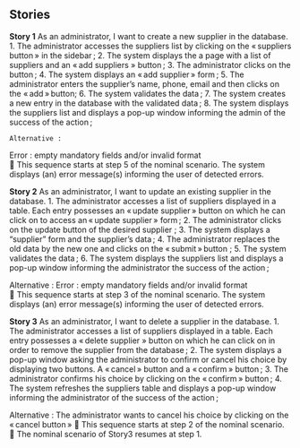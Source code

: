 ## Stories

**Story 1** As an administrator, I want to create a new supplier in the database.
    1. The administrator accesses the suppliers list by clicking on the « suppliers button » in the sidebar ;
    2. The system displays the a page with a list of suppliers and an « add suppliers » button ;
    3. The administrator clicks on the button ;
    4. The system displays an « add supplier » form ;
    5. The administrator enters the supplier’s name, phone, email and then clicks on the « add » button;
    6. The system validates the data ;
    7. The system creates a new entry in the database with the validated data ;
    8. The system displays the suppliers list and displays a pop-up window informing the admin of the success of the action ;

	Alternative :
  Error : empty mandatory fields and/or invalid format  
     This sequence starts at step 5 of the nominal scenario.
    	The system displays (an) error message(s) informing the user of detected errors.

**Story 2** As an administrator, I want to update an existing supplier in the database.
    1. The administrator accesses a list of suppliers displayed in a table. Each entry possesses an « update supplier » button on which he can click on to access an « update supplier » form ;
    2. The administrator clicks on the update button of the desired supplier ;
    3. The system displays a “supplier” form and the supplier’s data ;
    4. The administrator replaces the old data by the new one and clicks on the « submit » button ;
    5. The system validates the data ;
    6. The system displays the suppliers list and displays a pop-up window informing the administrator the success of the action ;

  Alternative :
	  Error : empty mandatory fields and/or invalid format  
	     This sequence starts at step 3 of the nominal scenario.
	      The system displays (an) error message(s) informing the user of detected errors.

**Story 3** As an administrator, I want to delete a supplier in the database.
    1. The administrator accesses a list of suppliers displayed in a table. Each entry possesses a « delete supplier » button on which he can click on in order to remove the supplier from the database ;
    2. The system displays a pop-up window asking the administrator to confirm or cancel his choice by displaying two buttons. A « cancel » button and a « confirm » button ;
    3. The administrator confirms his choice by clicking on the « confirm » button ;
    4. The system refreshes the suppliers table and displays a pop-up window informing the administrator of the success of the action ;

  Alternative :
    The administrator wants to cancel his choice by clicking on the « cancel button »
       This sequence starts at step 2 of the nominal scenario.
       The nominal scenario of Story3 resumes at step 1.
